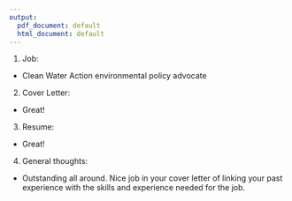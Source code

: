 ```yaml
---
output:
  pdf_document: default
  html_document: default
---
```

1. Job: 
  - Clean Water Action environmental policy advocate
2. Cover Letter:
  - Great!
3. Resume:
  - Great!
4. General thoughts:
  - Outstanding all around.  Nice job in your cover letter of linking your past experience with the skills and experience needed for the job. 